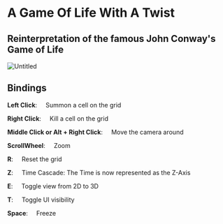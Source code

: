 # A Game Of Life With A Twist

## Reinterpretation of the famous John Conway's Game of Life

![Untitled](https://github.com/NoeBrt/Game-Of-Life-3D/assets/94910317/3752d0c9-c1a4-421e-a076-b108d0435597)

## Bindings

**Left Click**:  &nbsp;&nbsp;&nbsp;&nbsp;Summon a cell on the grid

**Right Click**:  &nbsp;&nbsp;&nbsp;&nbsp;Kill a cell on the grid

**Middle Click or Alt + Right Click**:  &nbsp;&nbsp;&nbsp;&nbsp;Move the camera around

**ScrollWheel**:  &nbsp;&nbsp;&nbsp;&nbsp;Zoom

**R**:  &nbsp;&nbsp;&nbsp;&nbsp;Reset the grid

**Z**:  &nbsp;&nbsp;&nbsp;&nbsp;Time Cascade: The Time is now represented as the Z-Axis

**E**:  &nbsp;&nbsp;&nbsp;&nbsp;Toggle view from 2D to 3D

**T**:  &nbsp;&nbsp;&nbsp;&nbsp;Toggle UI visibility

**Space**:  &nbsp;&nbsp;&nbsp;&nbsp;Freeze

